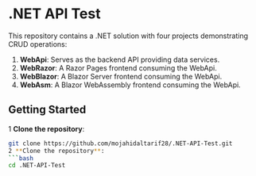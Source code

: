 # .NET API Test

This repository contains a .NET solution with four projects demonstrating CRUD operations:

1. **WebApi**: Serves as the backend API providing data services.
2. **WebRazor**: A Razor Pages frontend consuming the WebApi.
3. **WebBlazor**: A Blazor Server frontend consuming the WebApi.
4. **WebAsm**: A Blazor WebAssembly frontend consuming the WebApi.

## Getting Started

1 **Clone the repository**:

   ```bash
   git clone https://github.com/mojahidaltarif28/.NET-API-Test.git
2 **Clone the repository**:
  ```bash
   cd .NET-API-Test
